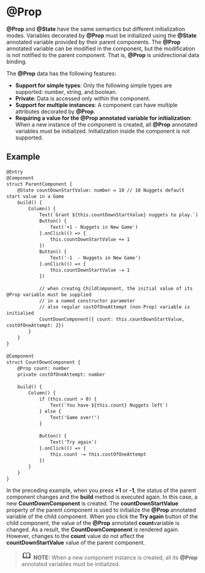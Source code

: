 # @Prop<a name="EN-US_TOPIC_0000001157388853"></a>

**@Prop**  and  **@State**  have the same semantics but different initialization modes. Variables decorated by  **@Prop**  must be initialized using the  **@State**  annotated variable provided by their parent components. The  **@Prop**  annotated variable can be modified in the component, but the modification is not notified to the parent component. That is,  **@Prop**  is unidirectional data binding.

The  **@Prop**  data has the following features:

-   **Support for simple types**: Only the following simple types are supported: number, string, and boolean.
-   **Private**: Data is accessed only within the component.
-   **Support for multiple instances**: A component can have multiple attributes decorated by  **@Prop**.
-   **Requiring a value for the @Prop annotated variable for initialization**: When a new instance of the component is created, all  **@Prop**  annotated variables must be initialized. Initialization inside the component is not supported.

## Example<a name="section599175705019"></a>

```
@Entry
@Component
struct ParentComponent {
    @State countDownStartValue: number = 10 // 10 Nuggets default start value in a Game
    build() {
        Column() {
            Text(`Grant ${this.countDownStartValue} nuggets to play.`)
            Button() {
                Text('+1 - Nuggets in New Game')
            }.onClick(() => {
                this.countDownStartValue += 1
            })
            Button() {
                Text('-1  - Nuggets in New Game')
            }.onClick(() => {
                this.countDownStartValue -= 1
            })

            // when creatng ChildComponent, the initial value of its @Prop variable must be supplied
            // in a named constructor parameter
            // also regular costOfOneAttempt (non-Prop) variable is initialied
            CountDownComponent({ count: this.countDownStartValue, costOfOneAttempt: 2})
        }
    }
}

@Component
struct CountDownComponent {
    @Prop count: number
    private costOfOneAttempt: number

    build() {
        Column() {
            if (this.count > 0) {
                Text(`You have ${this.count} Nuggets left`)
            } else {
                Text('Game over!')
            }

            Button() {
                Text('Try again')
            }.onClick(() => {
                this.count -= this.costOfOneAttempt
            })
        }
    }
}
```

In the preceding example, when you press  **+1**  or  **-1**, the status of the parent component changes and the  **build**  method is executed again. In this case, a new  **CountDownComponent**  is created. The  **countDownStartValue**  property of the parent component is used to initialize the  **@Prop**  annotated variable of the child component. When you click the  **Try again**  button of the child component, the value of the  **@Prop**  annotated  **count**variable is changed. As a result, the  **CountDownComponent**  is rendered again. However, changes to the  **count**  value do not affect the  **countDownStartValue**  value of the parent component.

>![](../../public_sys-resources/icon-note.gif) **NOTE:** 
>When a new component instance is created, all its  **@Prop**  annotated variables must be initialized.

